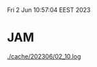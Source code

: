 Fri  2 Jun 10:57:04 EEST 2023
# JAM
<a href='./cache/202306/02_10.log'>./cache/202306/02_10.log</a>
